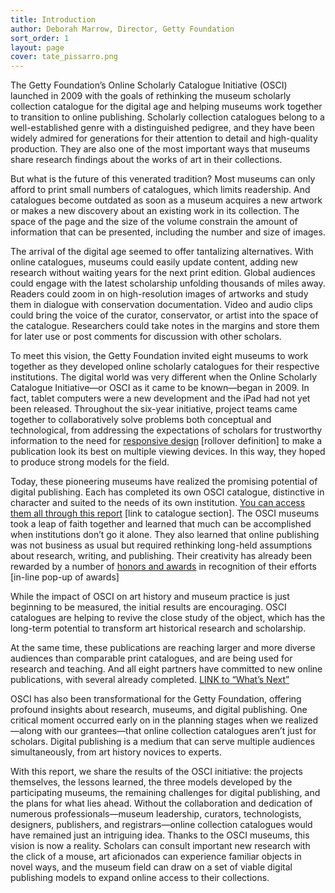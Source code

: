 ```yaml
---
title: Introduction
author: Deborah Marrow, Director, Getty Foundation
sort_order: 1
layout: page
cover: tate_pissarro.png
---
```


The Getty Foundation’s Online Scholarly Catalogue Initiative (OSCI) launched in
2009 with the goals of rethinking the museum scholarly collection catalogue for
the digital age and helping museums work together to transition to online
publishing. Scholarly collection catalogues belong to a well-established genre
with a distinguished pedigree, and they have been widely admired for generations
for their attention to detail and high-quality production. They are also one of
the most important ways that museums share research findings about the works of
art in their collections.

But what is the future of this venerated tradition? Most museums can only afford
to print small numbers of catalogues, which limits readership. And catalogues
become outdated as soon as a museum acquires a new artwork or makes a new
discovery about an existing work in its collection. The space of the page and
the size of the volume constrain the amount of information that can be
presented, including the number and size of images.

The arrival of the digital age seemed to offer tantalizing alternatives. With
online catalogues, museums could easily update content, adding new research
without waiting years for the next print edition. Global audiences could engage
with the latest scholarship unfolding thousands of miles away. Readers could
zoom in on high-resolution images of artworks and study them in dialogue with
conservation documentation. Video and audio clips could bring the voice of the
curator, conservator, or artist into the space of the catalogue. Researchers
could take notes in the margins and store them for later use or post comments
for discussion with other scholars.

To meet this vision, the Getty Foundation invited eight museums to work together
as they developed online scholarly catalogues for their respective institutions.
The digital world was very different when the Online Scholarly Catalogue
Initiative—or OSCI as it came to be known—began in 2009. In fact, tablet
computers were a new development and the iPad had not yet been released.
Throughout the six-year initiative, project teams came together to
collaboratively solve problems both conceptual and technological, from
addressing the expectations of scholars for trustworthy information to the need
for [responsive design](#) \[rollover definition\] to make a publication look
its best on multiple viewing devices. In this way, they hoped to produce strong
models for the field.

Today, these pioneering museums have realized the promising potential of digital
publishing. Each has completed its own OSCI catalogue, distinctive in character
and suited to the needs of its own institution.
[You can access them all through this report](#) \[link to catalogue section\].
The OSCI museums took a leap of faith together and learned that much can be
accomplished when institutions don’t go it alone. They also learned that online
publishing was not business as usual but required rethinking long-held
assumptions about research, writing, and publishing. Their creativity has
already been rewarded by a number of [honors and awards](#) in recognition of
their efforts \[in-line pop-up of awards\]

While the impact of OSCI on art history and museum practice is just
beginning to be measured, the initial results are encouraging. OSCI
catalogues are helping to revive the close study of the object, which
has the long-term potential to transform art historical research and
scholarship.

At the same time, these publications are reaching larger and more diverse
audiences than comparable print catalogues, and are being used for research and
teaching. And all eight partners have committed to new online publications, with
several already completed. [LINK to “What’s Next”](#)

OSCI has also been transformational for the Getty Foundation, offering
profound insights about research, museums, and digital publishing. One
critical moment occurred early on in the planning stages when we
realized—along with our grantees—that online collection catalogues
aren’t just for scholars. Digital publishing is a medium that can serve
multiple audiences simultaneously, from art history novices to experts.

With this report, we share the results of the OSCI initiative: the
projects themselves, the lessons learned, the three models developed by
the participating museums, the remaining challenges for digital
publishing, and the plans for what lies ahead. Without the collaboration
and dedication of numerous professionals—museum leadership, curators,
technologists, designers, publishers, and registrars—online collection
catalogues would have remained just an intriguing idea. Thanks to the
OSCI museums, this vision is now a reality. Scholars can consult
important new research with the click of a mouse, art aficionados can
experience familiar objects in novel ways, and the museum field can draw
on a set of viable digital publishing models to expand online access to
their collections.
